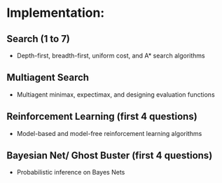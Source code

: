 # Implementation:
## Search (1 to 7)
- Depth-first, breadth-first, uniform cost, and A* search algorithms
## Multiagent Search
- Multiagent minimax, expectimax, and designing evaluation functions
## Reinforcement Learning (first 4 questions)
- Model-based and model-free reinforcement learning algorithms
## Bayesian Net/ Ghost Buster (first 4 questions)
- Probabilistic inference on Bayes Nets 
